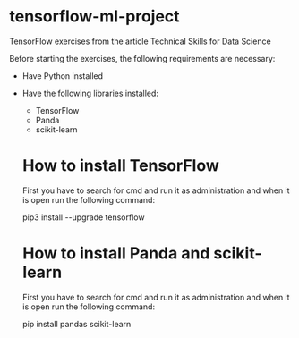 # tensorflow-ml-project
TensorFlow exercises from the article Technical Skills for Data Science

Before starting the exercises, the following requirements are necessary:

- Have Python installed
- Have the following libraries installed:
  - TensorFlow
  - Panda
  - scikit-learn

  # How to install TensorFlow

  First you have to search for cmd and run it as administration and when it is open run the following command:

  pip3 install --upgrade tensorflow

  # How to install Panda and scikit-learn

  First you have to search for cmd and run it as administration and when it is open run the following command:

  pip install pandas scikit-learn
